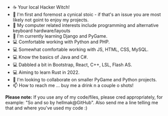 - ☕️ Your local Hacker Witch! 
- 👋 I'm first and foremost a cynical stoic - if that's an issue you are most likely not goint to enjoy my projects.
- 👀 My computer related interests include programming and alternative keyboard hardware/layouts
- 🌱 I'm currently learning Django and PyGame.
- 💻 Comfortable working with Python and PHP.  
- 💻 Somewhat comfortable working with JS, HTML, CSS, MySQL.
- 💻 Know the basics of Java and C#.
- 💻 Dabbled a bit in Bootstrap, React, C++, LSL, Flash AS.
- 💻 Aiming to learn Rust in 2022.
- 💞️ I'm looking to collaborate on smaller PyGame and Python projects.
- 📫 How to reach me ... buy me a drink n a couple o shots! 

**Please note:** If you use any of my code/files, please cred appropriately, for example: "So and so by hellmak@GitHub". Also send me a line telling me that and where you've used my code :) 

<!---
hellmak/hellmak is a ✨ special ✨ repository because its 'README.md' (this file) appears on your GitHub profile.
You can click the Preview link to take a look at your changes.
--->
